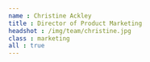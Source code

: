 ```yaml
---
name : Christine Ackley
title : Director of Product Marketing
headshot : /img/team/christine.jpg
class : marketing
all : true
---
```

